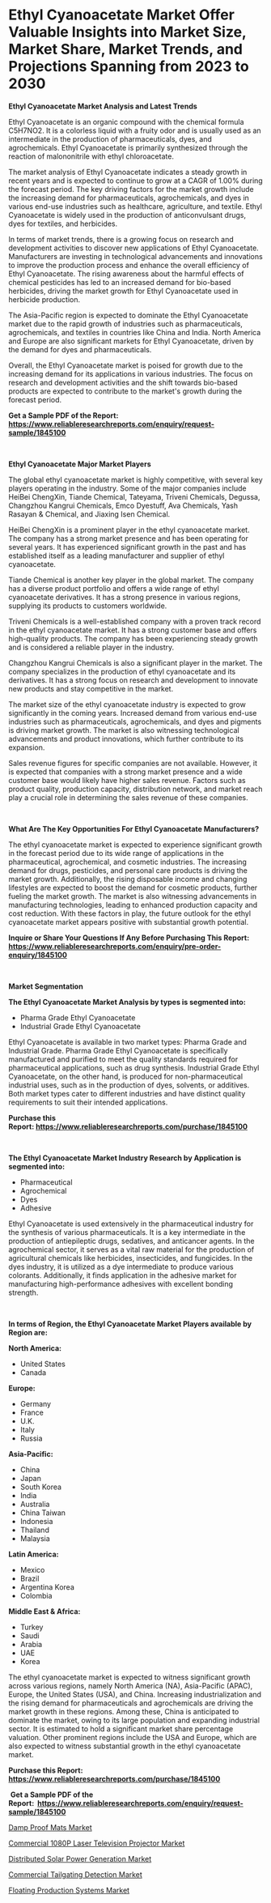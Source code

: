 <p><h1>Ethyl Cyanoacetate Market Offer Valuable Insights into Market Size, Market Share, Market Trends, and Projections Spanning from 2023 to 2030</h1></p><p><strong>Ethyl Cyanoacetate Market Analysis and Latest Trends</strong></p>
<p><p>Ethyl Cyanoacetate is an organic compound with the chemical formula C5H7NO2. It is a colorless liquid with a fruity odor and is usually used as an intermediate in the production of pharmaceuticals, dyes, and agrochemicals. Ethyl Cyanoacetate is primarily synthesized through the reaction of malononitrile with ethyl chloroacetate.</p><p>The market analysis of Ethyl Cyanoacetate indicates a steady growth in recent years and is expected to continue to grow at a CAGR of 1.00% during the forecast period. The key driving factors for the market growth include the increasing demand for pharmaceuticals, agrochemicals, and dyes in various end-use industries such as healthcare, agriculture, and textile. Ethyl Cyanoacetate is widely used in the production of anticonvulsant drugs, dyes for textiles, and herbicides.</p><p>In terms of market trends, there is a growing focus on research and development activities to discover new applications of Ethyl Cyanoacetate. Manufacturers are investing in technological advancements and innovations to improve the production process and enhance the overall efficiency of Ethyl Cyanoacetate. The rising awareness about the harmful effects of chemical pesticides has led to an increased demand for bio-based herbicides, driving the market growth for Ethyl Cyanoacetate used in herbicide production.</p><p>The Asia-Pacific region is expected to dominate the Ethyl Cyanoacetate market due to the rapid growth of industries such as pharmaceuticals, agrochemicals, and textiles in countries like China and India. North America and Europe are also significant markets for Ethyl Cyanoacetate, driven by the demand for dyes and pharmaceuticals.</p><p>Overall, the Ethyl Cyanoacetate market is poised for growth due to the increasing demand for its applications in various industries. The focus on research and development activities and the shift towards bio-based products are expected to contribute to the market's growth during the forecast period.</p></p>
<p><strong>Get a Sample PDF of the Report:&nbsp; <a href="https://www.reliableresearchreports.com/enquiry/request-sample/1845100">https://www.reliableresearchreports.com/enquiry/request-sample/1845100</a></strong></p>
<p>&nbsp;</p>
<p><strong>Ethyl Cyanoacetate Major Market Players</strong></p>
<p><p>The global ethyl cyanoacetate market is highly competitive, with several key players operating in the industry. Some of the major companies include HeiBei ChengXin, Tiande Chemical, Tateyama, Triveni Chemicals, Degussa, Changzhou Kangrui Chemicals, Emco Dyestuff, Ava Chemicals, Yash Rasayan & Chemical, and Jiaxing Isen Chemical.</p><p>HeiBei ChengXin is a prominent player in the ethyl cyanoacetate market. The company has a strong market presence and has been operating for several years. It has experienced significant growth in the past and has established itself as a leading manufacturer and supplier of ethyl cyanoacetate. </p><p>Tiande Chemical is another key player in the global market. The company has a diverse product portfolio and offers a wide range of ethyl cyanoacetate derivatives. It has a strong presence in various regions, supplying its products to customers worldwide. </p><p>Triveni Chemicals is a well-established company with a proven track record in the ethyl cyanoacetate market. It has a strong customer base and offers high-quality products. The company has been experiencing steady growth and is considered a reliable player in the industry. </p><p>Changzhou Kangrui Chemicals is also a significant player in the market. The company specializes in the production of ethyl cyanoacetate and its derivatives. It has a strong focus on research and development to innovate new products and stay competitive in the market. </p><p>The market size of the ethyl cyanoacetate industry is expected to grow significantly in the coming years. Increased demand from various end-use industries such as pharmaceuticals, agrochemicals, and dyes and pigments is driving market growth. The market is also witnessing technological advancements and product innovations, which further contribute to its expansion. </p><p>Sales revenue figures for specific companies are not available. However, it is expected that companies with a strong market presence and a wide customer base would likely have higher sales revenue. Factors such as product quality, production capacity, distribution network, and market reach play a crucial role in determining the sales revenue of these companies.</p></p>
<p>&nbsp;</p>
<p><strong>What Are The Key Opportunities For Ethyl Cyanoacetate Manufacturers?</strong></p>
<p><p>The ethyl cyanoacetate market is expected to experience significant growth in the forecast period due to its wide range of applications in the pharmaceutical, agrochemical, and cosmetic industries. The increasing demand for drugs, pesticides, and personal care products is driving the market growth. Additionally, the rising disposable income and changing lifestyles are expected to boost the demand for cosmetic products, further fueling the market growth. The market is also witnessing advancements in manufacturing technologies, leading to enhanced production capacity and cost reduction. With these factors in play, the future outlook for the ethyl cyanoacetate market appears positive with substantial growth potential.</p></p>
<p><strong>Inquire or Share Your Questions If Any Before Purchasing This Report: <a href="https://www.reliableresearchreports.com/enquiry/pre-order-enquiry/1845100">https://www.reliableresearchreports.com/enquiry/pre-order-enquiry/1845100</a></strong></p>
<p>&nbsp;</p>
<p><strong>Market Segmentation</strong></p>
<p><strong>The Ethyl Cyanoacetate Market Analysis by types is segmented into:</strong></p>
<p><ul><li>Pharma Grade Ethyl Cyanoacetate</li><li>Industrial Grade Ethyl Cyanoacetate</li></ul></p>
<p><p>Ethyl Cyanoacetate is available in two market types: Pharma Grade and Industrial Grade. Pharma Grade Ethyl Cyanoacetate is specifically manufactured and purified to meet the quality standards required for pharmaceutical applications, such as drug synthesis. Industrial Grade Ethyl Cyanoacetate, on the other hand, is produced for non-pharmaceutical industrial uses, such as in the production of dyes, solvents, or additives. Both market types cater to different industries and have distinct quality requirements to suit their intended applications.</p></p>
<p><strong>Purchase this Report:&nbsp;<a href="https://www.reliableresearchreports.com/purchase/1845100">https://www.reliableresearchreports.com/purchase/1845100</a></strong></p>
<p>&nbsp;</p>
<p><strong>The Ethyl Cyanoacetate Market Industry Research by Application is segmented into:</strong></p>
<p><ul><li>Pharmaceutical</li><li>Agrochemical</li><li>Dyes</li><li>Adhesive</li></ul></p>
<p><p>Ethyl Cyanoacetate is used extensively in the pharmaceutical industry for the synthesis of various pharmaceuticals. It is a key intermediate in the production of antiepileptic drugs, sedatives, and anticancer agents. In the agrochemical sector, it serves as a vital raw material for the production of agricultural chemicals like herbicides, insecticides, and fungicides. In the dyes industry, it is utilized as a dye intermediate to produce various colorants. Additionally, it finds application in the adhesive market for manufacturing high-performance adhesives with excellent bonding strength.</p></p>
<p>&nbsp;</p>
<p><strong>In terms of Region, the Ethyl Cyanoacetate Market Players available by Region are:</strong></p>
<p>
    <p> <strong> North America: </strong>
        <ul>
            <li>United States</li>
            <li>Canada</li>
        </ul>
        </p> 
    <p> <strong> Europe: </strong>
        <ul>
            <li>Germany</li>
            <li>France</li>
            <li>U.K.</li>
            <li>Italy</li>
            <li>Russia</li>
        </ul>
        </p> 
    <p> <strong> Asia-Pacific: </strong>
        <ul>
            <li>China</li>
            <li>Japan</li>
            <li>South Korea</li>
            <li>India</li>
            <li>Australia</li>
            <li>China Taiwan</li>
            <li>Indonesia</li>
            <li>Thailand</li>
            <li>Malaysia</li>
        </ul>
        </p> 
    <p> <strong> Latin America: </strong>
        <ul>
            <li>Mexico</li>
            <li>Brazil</li>
            <li>Argentina Korea</li>
            <li>Colombia</li>
        </ul>
        </p> 
    <p> <strong> Middle East & Africa: </strong>
        <ul>
            <li>Turkey</li>
            <li>Saudi</li>
            <li>Arabia</li>
            <li>UAE</li>
            <li>Korea</li>
        </ul>
    </p>
    </p>
<p><p>The ethyl cyanoacetate market is expected to witness significant growth across various regions, namely North America (NA), Asia-Pacific (APAC), Europe, the United States (USA), and China. Increasing industrialization and the rising demand for pharmaceuticals and agrochemicals are driving the market growth in these regions. Among these, China is anticipated to dominate the market, owing to its large population and expanding industrial sector. It is estimated to hold a significant market share percentage valuation. Other prominent regions include the USA and Europe, which are also expected to witness substantial growth in the ethyl cyanoacetate market.</p></p>
<p><strong>Purchase this Report: <a href="https://www.reliableresearchreports.com/purchase/1845100">https://www.reliableresearchreports.com/purchase/1845100</a></strong></p>
<p>&nbsp;<strong>Get a Sample PDF of the Report:&nbsp;&nbsp;<a href="https://www.reliableresearchreports.com/enquiry/request-sample/1845100">https://www.reliableresearchreports.com/enquiry/request-sample/1845100</a></strong></p>
<p><strong></strong></p>
<p><p><a href="https://www.linkedin.com/pulse/damp-proof-mats-market-size-share-global-analysis-report-nwvje/">Damp Proof Mats Market</a></p><p><a href="https://www.linkedin.com/pulse/decoding-commercial-1080p-laser-television-projector-market-sf5ne/">Commercial 1080P Laser Television Projector Market</a></p><p><a href="https://medium.com/@germanbraun1929/distributed-solar-power-generation-market-research-report-its-history-and-forecast-2023-to-2030-0eaeb1d102f9">Distributed Solar Power Generation Market</a></p><p><a href="https://www.linkedin.com/pulse/commercial-tailgating-detection-market-size-share-global-44roe/">Commercial Tailgating Detection Market</a></p><p><a href="https://medium.com/@cruzdamore75/decoding-floating-production-systems-market-metrics-market-share-trends-and-growth-patterns-ba8f90aeb2ca">Floating Production Systems Market</a></p></p>